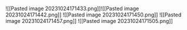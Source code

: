 ![[Pasted image 20231024171433.png]]![[Pasted image 20231024171442.png]]
![[Pasted image 20231024171450.png]]
![[Pasted image 20231024171457.png]]
![[Pasted image 20231024171505.png]]